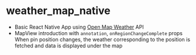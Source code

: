 # weather_map_native

- Basic React Native App using [Open Map Weather](http://openweathermap.org/) API
- MapView introduction with ```annotation```, ```onRegionChangeComplete``` props
When pin position changes, the weather corresponding to the position is fetched and data is displayed under the map

